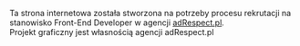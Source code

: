 Ta strona internetowa została stworzona na potrzeby procesu rekrutacji na stanowisko Front-End Developer w agencji [adRespect.pl](adrespect.pl).  
Projekt graficzny jest własnością agencji adRespect.pl